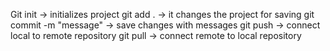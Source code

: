 Git init -> initializes project
git add . -> it changes the project for saving
git commit -m "message" -> save changes with messages
git push -> connect local to remote repository
git pull -> connect remote to local repository 